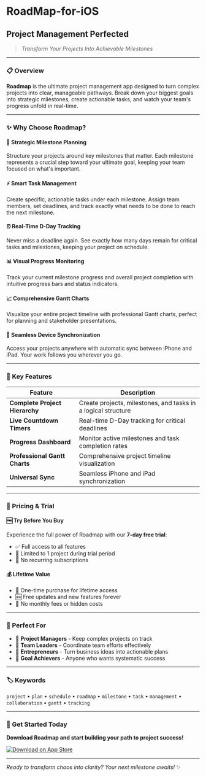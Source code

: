 # RoadMap-for-iOS

## Project Management Perfected

> *Transform Your Projects Into Achievable Milestones*

---

### 📋 Overview

**Roadmap** is the ultimate project management app designed to turn complex projects into clear, manageable pathways. Break down your biggest goals into strategic milestones, create actionable tasks, and watch your team's progress unfold in real-time.

---

### ✨ Why Choose Roadmap?

#### 🎯 Strategic Milestone Planning
Structure your projects around key milestones that matter. Each milestone represents a crucial step toward your ultimate goal, keeping your team focused on what's important.

#### ⚡ Smart Task Management
Create specific, actionable tasks under each milestone. Assign team members, set deadlines, and track exactly what needs to be done to reach the next milestone.

#### ⏰ Real-Time D-Day Tracking
Never miss a deadline again. See exactly how many days remain for critical tasks and milestones, keeping your project on schedule.

#### 📊 Visual Progress Monitoring
Track your current milestone progress and overall project completion with intuitive progress bars and status indicators.

#### 📈 Comprehensive Gantt Charts
Visualize your entire project timeline with professional Gantt charts, perfect for planning and stakeholder presentations.

#### 🔄 Seamless Device Synchronization
Access your projects anywhere with automatic sync between iPhone and iPad. Your work follows you wherever you go.

---

### 🚀 Key Features

| Feature | Description |
|---------|-------------|
| **Complete Project Hierarchy** | Create projects, milestones, and tasks in a logical structure |
| **Live Countdown Timers** | Real-time D-Day tracking for critical deadlines |
| **Progress Dashboard** | Monitor active milestones and task completion rates |
| **Professional Gantt Charts** | Comprehensive project timeline visualization |
| **Universal Sync** | Seamless iPhone and iPad synchronization |

---

### 💎 Pricing & Trial

#### 🆓 Try Before You Buy
Experience the full power of Roadmap with our **7-day free trial**:
- ✅ Full access to all features
- 📝 Limited to 1 project during trial period
- 🚫 No recurring subscriptions

#### 💰 Lifetime Value
- 🔄 One-time purchase for lifetime access
- 🆕 Free updates and new features forever
- 💸 No monthly fees or hidden costs

---

### 👥 Perfect For

- 👔 **Project Managers** - Keep complex projects on track
- 🏢 **Team Leaders** - Coordinate team efforts effectively  
- 🚀 **Entrepreneurs** - Turn business ideas into actionable plans
- 🎯 **Goal Achievers** - Anyone who wants systematic success

---

### 🏷️ Keywords
`project` • `plan` • `schedule` • `roadmap` • `milestone` • `task` • `management` • `collaboration` • `gantt` • `tracking`

---

### 📱 Get Started Today

**Download Roadmap and start building your path to project success!**

[![Download on App Store](https://developer.apple.com/app-store/marketing/guidelines/images/badge-download-on-the-app-store.svg)](https://apps.apple.com)

---

*Ready to transform chaos into clarity? Your next milestone awaits!* ✨
